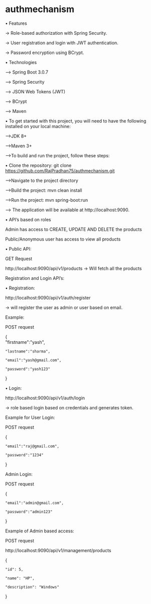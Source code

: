 # authmechanism

•	Features

-> Role-based authorization with Spring Security.

-> User registration and login with JWT authentication.

-> Password encryption using BCrypt.

•	Technologies

-->	Spring Boot 3.0.7

-->	Spring Security

-->	JSON Web Tokens (JWT)

-->	BCrypt

-->	Maven


• To get started with this project, you will need to have the following installed on your local machine:

-->JDK 8+

-->Maven 3+

-->To build and run the project, follow these steps:

• Clone the repository: git clone https://github.com/RajPradhan75/authmechanism.git

-->Navigate to the project directory

-->Build the project: mvn clean install

-->Run the project: mvn spring-boot:run

--> The application will be available at http://localhost:9090.



• API’s based on roles

Admin has access to CREATE, UPDATE AND DELETE the products

Public/Anonymous user has access to view all products

• Public API:

GET Request

http://localhost:9090/api/v1/products -> Will fetch all the products

Registration and Login API’s:

• Registration:

http://localhost:9090/api/v1/auth/register 

-> will register the user as admin or user based on email.



Example:

POST request

{   
    "firstname":"yash",
    
    "lastname":"sharma",
    
    "email":"yash@gmail.com",
    
    "password":"yash123"
    
}

• Login:

http://localhost:9090/api/v1/auth/login 

-> role based login based on credentials and generates token.

Example for User Login:

POST request

{

    "email":"raj@gmail.com",
    
    "password":"1234"
    
}

Admin Login:

POST request

{

    "email":"admin@gmail.com",
    
    "password":"admin123"   
    
}

Example of Admin based access:

POST request

http://localhost:9090/api/v1/management/products

{

    "id": 5,
    
    "name": "HP",
    
    "description": "Windows"
    
}





